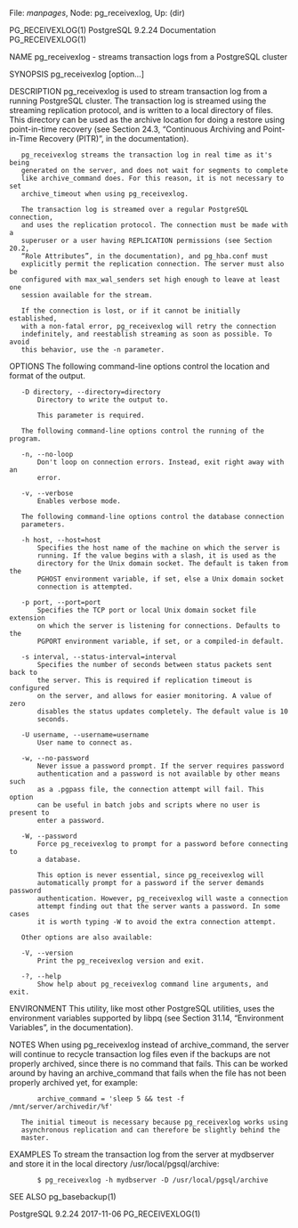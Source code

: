 File: *manpages*,  Node: pg_receivexlog,  Up: (dir)

PG_RECEIVEXLOG(1)       PostgreSQL 9.2.24 Documentation      PG_RECEIVEXLOG(1)



NAME
       pg_receivexlog - streams transaction logs from a PostgreSQL cluster

SYNOPSIS
       pg_receivexlog [option...]

DESCRIPTION
       pg_receivexlog is used to stream transaction log from a running
       PostgreSQL cluster. The transaction log is streamed using the streaming
       replication protocol, and is written to a local directory of files.
       This directory can be used as the archive location for doing a restore
       using point-in-time recovery (see Section 24.3, “Continuous Archiving
       and Point-in-Time Recovery (PITR)”, in the documentation).

       pg_receivexlog streams the transaction log in real time as it's being
       generated on the server, and does not wait for segments to complete
       like archive_command does. For this reason, it is not necessary to set
       archive_timeout when using pg_receivexlog.

       The transaction log is streamed over a regular PostgreSQL connection,
       and uses the replication protocol. The connection must be made with a
       superuser or a user having REPLICATION permissions (see Section 20.2,
       “Role Attributes”, in the documentation), and pg_hba.conf must
       explicitly permit the replication connection. The server must also be
       configured with max_wal_senders set high enough to leave at least one
       session available for the stream.

       If the connection is lost, or if it cannot be initially established,
       with a non-fatal error, pg_receivexlog will retry the connection
       indefinitely, and reestablish streaming as soon as possible. To avoid
       this behavior, use the -n parameter.

OPTIONS
       The following command-line options control the location and format of
       the output.

       -D directory, --directory=directory
           Directory to write the output to.

           This parameter is required.

       The following command-line options control the running of the program.

       -n, --no-loop
           Don't loop on connection errors. Instead, exit right away with an
           error.

       -v, --verbose
           Enables verbose mode.

       The following command-line options control the database connection
       parameters.

       -h host, --host=host
           Specifies the host name of the machine on which the server is
           running. If the value begins with a slash, it is used as the
           directory for the Unix domain socket. The default is taken from the
           PGHOST environment variable, if set, else a Unix domain socket
           connection is attempted.

       -p port, --port=port
           Specifies the TCP port or local Unix domain socket file extension
           on which the server is listening for connections. Defaults to the
           PGPORT environment variable, if set, or a compiled-in default.

       -s interval, --status-interval=interval
           Specifies the number of seconds between status packets sent back to
           the server. This is required if replication timeout is configured
           on the server, and allows for easier monitoring. A value of zero
           disables the status updates completely. The default value is 10
           seconds.

       -U username, --username=username
           User name to connect as.

       -w, --no-password
           Never issue a password prompt. If the server requires password
           authentication and a password is not available by other means such
           as a .pgpass file, the connection attempt will fail. This option
           can be useful in batch jobs and scripts where no user is present to
           enter a password.

       -W, --password
           Force pg_receivexlog to prompt for a password before connecting to
           a database.

           This option is never essential, since pg_receivexlog will
           automatically prompt for a password if the server demands password
           authentication. However, pg_receivexlog will waste a connection
           attempt finding out that the server wants a password. In some cases
           it is worth typing -W to avoid the extra connection attempt.

       Other options are also available:

       -V, --version
           Print the pg_receivexlog version and exit.

       -?, --help
           Show help about pg_receivexlog command line arguments, and exit.

ENVIRONMENT
       This utility, like most other PostgreSQL utilities, uses the
       environment variables supported by libpq (see Section 31.14,
       “Environment Variables”, in the documentation).

NOTES
       When using pg_receivexlog instead of archive_command, the server will
       continue to recycle transaction log files even if the backups are not
       properly archived, since there is no command that fails. This can be
       worked around by having an archive_command that fails when the file has
       not been properly archived yet, for example:

           archive_command = 'sleep 5 && test -f /mnt/server/archivedir/%f'

       The initial timeout is necessary because pg_receivexlog works using
       asynchronous replication and can therefore be slightly behind the
       master.

EXAMPLES
       To stream the transaction log from the server at mydbserver and store
       it in the local directory /usr/local/pgsql/archive:

           $ pg_receivexlog -h mydbserver -D /usr/local/pgsql/archive

SEE ALSO
       pg_basebackup(1)



PostgreSQL 9.2.24                 2017-11-06                 PG_RECEIVEXLOG(1)
